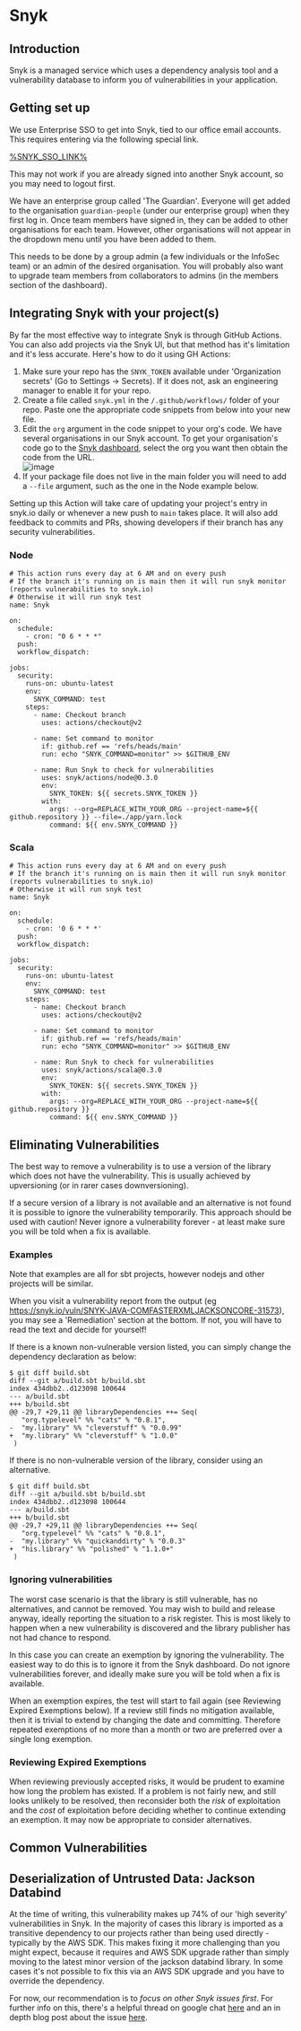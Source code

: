 # Snyk

## Introduction

Snyk is a managed service which uses a dependency analysis tool and a vulnerability database to inform you of
vulnerabilities in your application.

## Getting set up

We use Enterprise SSO to get into Snyk, tied to our office email accounts. This requires entering via the following
special link.

[%SNYK_SSO_LINK%](%SNYK_SSO_LINK%)

This may not work if you are already signed into another Snyk account, so you may need to logout first.

We have an enterprise group called 'The Guardian'. Everyone will get added to the organisation `guardian-people`
(under our enterprise group) when they first log in. Once team members have signed in, they can be added
to other organisations for each team. However, other organisations will not appear in the dropdown menu until
you have been added to them.

This needs to be done by a group admin (a few individuals or the InfoSec team) or an admin of the desired
organisation. You will probably also want to upgrade team members from collaborators to admins (in the members
section of the dashboard).

## Integrating Snyk with your project(s)

By far the most effective way to integrate Snyk is through GitHub Actions. You can also add projects via the Snyk UI, but that method has it's limitation and it's less accurate. Here's how to do it using GH Actions:

1. Make sure your repo has the `SNYK_TOKEN` available under 'Organization secrets' (Go to Settings -> Secrets). If it does not, ask an engineering manager to enable it for your repo.
1. Create a file called `snyk.yml` in the `/.github/workflows/` folder of your repo. Paste one the appropriate code snippets from below into your new file.
1. Edit the `org` argument in the code snippet to your org's code. We have several organisations in our Snyk account. To get your organisation's code go to the [Snyk dashboard](https://app.snyk.io/org/), select the org you want then obtain the code from the URL.  
![image](https://user-images.githubusercontent.com/48949546/112194614-f6985880-8c00-11eb-946f-a88fdae57662.jpg)
1. If your package file does not live in the main folder you will need to add a `--file` argument, such as the one in the Node example below. 




Setting up this Action will take care of updating your project's entry in snyk.io daily or whenever a new push to `main` takes place. It will also add feedback to commits and PRs, showing developers if their branch has any security vulnerabilities.


### Node
```
# This action runs every day at 6 AM and on every push
# If the branch it's running on is main then it will run snyk monitor (reports vulnerabilities to snyk.io)
# Otherwise it will run snyk test
name: Snyk

on:
  schedule:
    - cron: "0 6 * * *"
  push:
  workflow_dispatch:

jobs:
  security:
    runs-on: ubuntu-latest
    env:
      SNYK_COMMAND: test
    steps:
      - name: Checkout branch
        uses: actions/checkout@v2

      - name: Set command to monitor
        if: github.ref == 'refs/heads/main'
        run: echo "SNYK_COMMAND=monitor" >> $GITHUB_ENV

      - name: Run Snyk to check for vulnerabilities
        uses: snyk/actions/node@0.3.0
        env:
          SNYK_TOKEN: ${{ secrets.SNYK_TOKEN }}
        with:
          args: --org=REPLACE_WITH_YOUR_ORG --project-name=${{ github.repository }} --file=./app/yarn.lock
          command: ${{ env.SNYK_COMMAND }}

```

### Scala 

```
# This action runs every day at 6 AM and on every push
# If the branch it's running on is main then it will run snyk monitor (reports vulnerabilities to snyk.io)
# Otherwise it will run snyk test
name: Snyk

on:
  schedule:
    - cron: '0 6 * * *'
  push:
  workflow_dispatch:

jobs:
  security:
    runs-on: ubuntu-latest
    env:
      SNYK_COMMAND: test
    steps:
      - name: Checkout branch
        uses: actions/checkout@v2

      - name: Set command to monitor
        if: github.ref == 'refs/heads/main'
        run: echo "SNYK_COMMAND=monitor" >> $GITHUB_ENV

      - name: Run Snyk to check for vulnerabilities
        uses: snyk/actions/scala@0.3.0
        env:
          SNYK_TOKEN: ${{ secrets.SNYK_TOKEN }}
        with:
          args: --org=REPLACE_WITH_YOUR_ORG --project-name=${{ github.repository }}
          command: ${{ env.SNYK_COMMAND }}
```

## Eliminating Vulnerabilities

The best way to remove a vulnerability is to use a version of the library which does not have the vulnerability.
This is usually achieved by upversioning (or in rarer cases downversioning).

If a secure version of a library is not available and an alternative is not found it is possible to
ignore the vulnerability temporarily. This approach should be used with caution!
Never ignore a vulnerability forever - at least make sure you will be told when a fix is available.

### Examples

Note that examples are all for sbt projects, however nodejs and other projects will be similar.

When you visit a vulnerability report from the output (eg https://snyk.io/vuln/SNYK-JAVA-COMFASTERXMLJACKSONCORE-31573),
you may see a 'Remediation' section at the bottom.  If not, you will have to read the text and decide for yourself!

If there is a known non-vulnerable version listed, you can simply change the dependency declaration as below:

```
$ git diff build.sbt
diff --git a/build.sbt b/build.sbt
index 434dbb2..d123098 100644
--- a/build.sbt
+++ b/build.sbt
@@ -29,7 +29,11 @@ libraryDependencies ++= Seq(
   "org.typelevel" %% "cats" % "0.8.1",
-  "my.library" %% "cleverstuff" % "0.0.99"
+  "my.library" %% "cleverstuff" % "1.0.0"
 )

```

If there is no non-vulnerable version of the library, consider using an alternative.

```
$ git diff build.sbt
diff --git a/build.sbt b/build.sbt
index 434dbb2..d123098 100644
--- a/build.sbt
+++ b/build.sbt
@@ -29,7 +29,11 @@ libraryDependencies ++= Seq(
   "org.typelevel" %% "cats" % "0.8.1",
-  "my.library" %% "quickanddirty" % "0.0.3"
+  "his.library" %% "polished" % "1.1.0+"
 )

```

### Ignoring vulnerabilities

The worst case scenario is that the library is still vulnerable, has no alternatives, and cannot be removed.  You
may wish to build and release anyway, ideally reporting the situation to a risk register. This is most likely to happen when
a new vulnerability is discovered and the library publisher has not had chance to respond.

In this case you can create an exemption by ignoring the vulnerability. The easiest way to do this is to ignore it
from the Snyk dashboard. Do not ignore vulnerabilities forever, and ideally make sure you will be told when a fix
is available.

When an exemption expires, the test will start to fail again (see Reviewing Expired Exemptions below).
If a review still finds no mitigation available, then it is trivial to extend by changing the date and committing.
Therefore repeated exemptions of no more than a month or two are preferred over a single long exemption.

### Reviewing Expired Exemptions

When reviewing previously accepted risks, it would be prudent to examine how long the problem has existed.
If a problem is not fairly new, and still looks unlikely to be resolved, then reconsider both the _risk_ of exploitation and
the _cost_ of exploitation before deciding whether to continue extending an exemption.  It may now be
appropriate to consider alternatives.

## Common Vulnerabilities

## Deserialization of Untrusted Data: Jackson Databind
At the time of writing, this vulnerability makes up 74% of our 'high severity' vulnerabilities in Snyk. In the majority
of cases this library is imported as a transitive dependency to our projects rather than being used directly - typically
by the AWS SDK. This makes fixing it more challenging than you might expect, because it requires and AWS SDK upgrade 
rather than simply moving to the latest minor version of the jackson databind library. In some cases it's not possible to fix
this via an AWS SDK upgrade and you have to override the dependency. 

For now, our recommendation is to *focus on other Snyk issues first*. For further info on this, there's a helpful thread
on google chat [here](https://chat.google.com/room/AAAAFug03y8/3p2y42sYhMc) and an in depth blog post about the issue
[here](https://cowtowncoder.medium.com/on-jackson-cves-dont-panic-here-is-what-you-need-to-know-54cd0d6e8062#da96).
